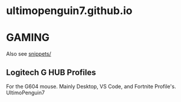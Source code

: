 # ultimopenguin7.github.io


# GAMING
Also see [snippets/](snippets/)

## Logitech G HUB Profiles
For the G604 mouse.
Mainly Desktop, VS Code, and Fortnite Profile's.
UltimoPenguin7